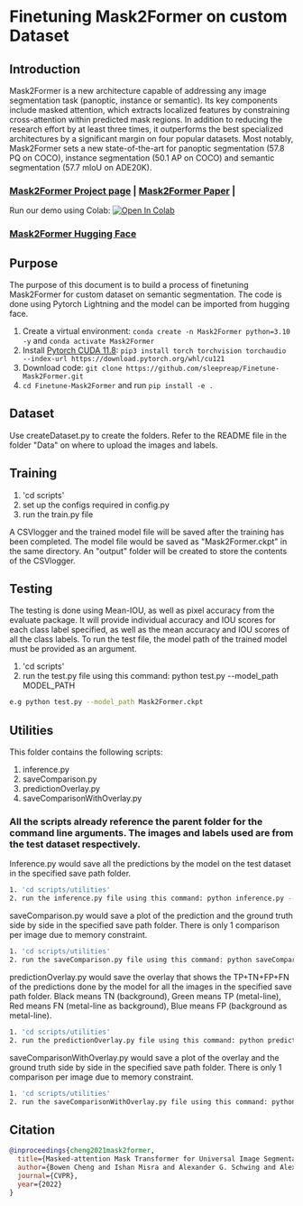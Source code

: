 # Finetuning Mask2Former on custom Dataset

## Introduction
Mask2Former is a new architecture capable of addressing any image segmentation task (panoptic, instance or semantic). Its key components include masked attention, which extracts localized features by constraining cross-attention within predicted mask regions. In addition to reducing the research effort by at least three times, it outperforms the best specialized architectures by a significant margin on four popular datasets. Most notably, Mask2Former sets a new state-of-the-art for panoptic segmentation (57.8 PQ on COCO), instance segmentation (50.1 AP on COCO) and semantic segmentation (57.7 mIoU on ADE20K).

### [Mask2Former Project page](https://github.com/facebookresearch/Mask2Former) | [Mask2Former Paper](https://arxiv.org/abs/2112.10764) | 
Run our demo using Colab: [![Open In Colab](https://colab.research.google.com/assets/colab-badge.svg)](https://colab.research.google.com/drive/1uIWE5KbGFSjrxey2aRd5pWkKNY1_SaNq)
### [Mask2Former Hugging Face](https://huggingface.co/docs/transformers/model_doc/mask2former)

## Purpose
The purpose of this document is to build a process of finetuning Mask2Former for custom dataset on semantic segmentation. The code is done using Pytorch Lightning and the model can be imported from hugging face.

1. Create a virtual environment: `conda create -n Mask2Former python=3.10 -y` and `conda activate Mask2Former `
2. Install [Pytorch CUDA 11.8](https://pytorch.org/): ` pip3 install torch torchvision torchaudio --index-url https://download.pytorch.org/whl/cu121 `
3. Download code: `git clone https://github.com/sleepreap/Finetune-Mask2Former.git` 
4. `cd Finetune-Mask2Former` and run `pip install -e .`

## Dataset
Use createDataset.py to create the folders.
Refer to the README file in the folder "Data" on where to upload the images and labels.

## Training
1. 'cd scripts' 
2. set up the configs required in config.py
3. run the train.py file

A CSVlogger and the trained model file will be saved after the training has been completed. The model file would be saved as "Mask2Former.ckpt" in the same directory. An "output" folder will be created to store the contents of the CSVlogger.

## Testing
The testing is done using Mean-IOU, as well as pixel accuracy from the evaluate package. It will provide individual accuracy and IOU scores for each class label specified, as well as the mean accuracy and IOU scores of all the class labels. To run the test file, the model path of the trained model must be provided as an argument.

1. 'cd scripts' 
2. run the test.py file using this command: python test.py --model_path MODEL_PATH
   
```bash
e.g python test.py --model_path Mask2Former.ckpt
```

## Utilities
This folder contains the following scripts:
1. inference.py
2. saveComparison.py
3. predictionOverlay.py
4. saveComparisonWithOverlay.py
   
### All the scripts already reference the parent folder for the command line arguments. The images and labels used are from the test dataset respectively.

Inference.py would save all the predictions by the model on the test dataset in the specified save path folder.



```bash
1. 'cd scripts/utilities'
2. run the inference.py file using this command: python inference.py --model_path MODEL_PATH --save_path SAVE_PATH
```

saveComparison.py would save a plot of the prediction and the ground truth side by side in the specified save path folder. There is only 1 comparison per image due to memory constraint.

```bash
1. 'cd scripts/utilities'
2. run the saveComparison.py file using this command: python saveComparison.py --model_path MODEL_PATH --save_path SAVE_PATH
```
predictionOverlay.py would save the overlay that shows the TP+TN+FP+FN of the predictions done by the model for all the images in the specified save path folder. Black means TN (background), Green means TP (metal-line), Red means FN (metal-line as background), Blue means FP (background as metal-line).

```bash
1. 'cd scripts/utilities'
2. run the predictionOverlay.py file using this command: python predictionOverlay.py --model_path MODEL_PATH --save_path SAVE_PATH
```
saveComparisonWithOverlay.py would save a plot of the overlay and the ground truth side by side in the specified save path folder. There is only 1 comparison per image due to memory constraint.

```bash
1. 'cd scripts/utilities'
2. run the saveComparisonWithOverlay.py file using this command: python saveComparisonWithOverlay.py --model_path MODEL_PATH --save_path SAVE_PATH
```

## Citation
```BibTeX
@inproceedings{cheng2021mask2former,
  title={Masked-attention Mask Transformer for Universal Image Segmentation},
  author={Bowen Cheng and Ishan Misra and Alexander G. Schwing and Alexander Kirillov and Rohit Girdhar},
  journal={CVPR},
  year={2022}
}
```
